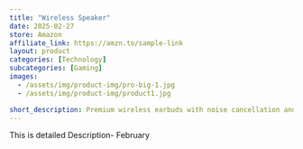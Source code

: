 ```yaml
---
title: "Wireless Speaker"
date: 2025-02-27
store: Amazon
affiliate_link: https://amzn.to/sample-link
layout: product
categories: [Technology]
subcategories: [Gaming]
images:
  - /assets/img/product-img/pro-big-1.jpg
  - /assets/img/product-img/product1.jpg

short_description: Premium wireless earbuds with noise cancellation and long battery life.
---
```


This is detailed Description- February
